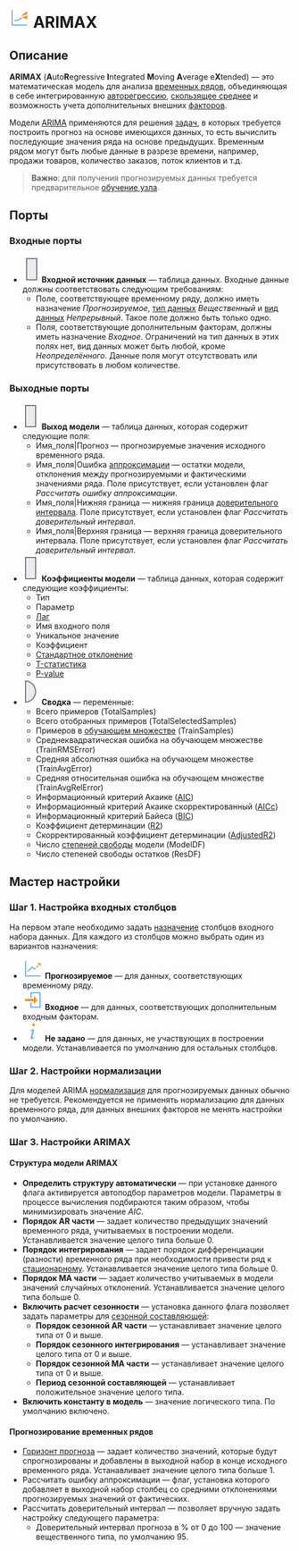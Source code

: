 # ![ ](../../images/icons/components/arimax_default.svg) ARIMAX

## Описание

**ARIMAX** (**A**uto**R**egressive **I**ntegrated **M**oving **A**verage e**X**tended) — это математическая модель для анализа [временных рядов](https://wiki.loginom.ru/articles/time-series.html), объединяющая в себе интегрированную [авторегрессию](https://wiki.loginom.ru/articles/autoregressive-model.html), [скользящее среднее](https://wiki.loginom.ru/articles/moving-average.html) и возможность учета дополнительных внешних [факторов](https://wiki.loginom.ru/articles/factor.html).

Модели [ARIMA](https://wiki.loginom.ru/articles/box-jenkins-model.html) применяются для решения [задач](https://wiki.loginom.ru/articles/demand-forecasting.html), в которых требуется построить прогноз на основе имеющихся данных, то есть вычислить последующие значения ряда на основе предыдущих. Временным рядом могут быть любые данные в разрезе времени, например, продажи товаров, количество заказов, поток клиентов и т.д.

>**Важно**: для получения прогнозируемых данных требуется предварительное [обучение узла](../../scenario/training-processors.md).

## Порты

### Входные порты

* ![ ](../../images/icons/app/node/ports/inputs/table_inactive.svg)  **Входной источник данных** — таблица данных. Входные данные должны соответствовать следующим требованиям:
    * Поле, соответствующее временному ряду, должно иметь назначение *Прогнозируемое*, [тип данных](../../data/datatype.md) *Вещественный* и [вид данных](../../data/datakind.md) *Непрерывный*. Такое поле должно быть только одно.
    * Поля, соответствующие дополнительным факторам, должны иметь назначение *Входное*. Ограничений на тип данных в этих полях нет, вид данных может быть любой, кроме *Неопределённого*. Данные поля могут отсутствовать или присутствовать в любом количестве.

### Выходные порты

* ![ ](../../images/icons/app/node/ports/outputs/table_inactive.svg) **Выход модели** — таблица данных, которая содержит следующие поля:
    * Имя_поля|Прогноз — прогнозируемые значения исходного временного ряда.
    * Имя_поля|Ошибка [аппроксимации](https://wiki.loginom.ru/articles/approximation.html) — остатки модели, отклонения между прогнозируемыми и фактическими значениями ряда. Поле присутствует, если установлен флаг *Рассчитать ошибку аппроксимации*.
    * Имя_поля|Нижняя граница — нижняя граница [доверительного интервала](https://wiki.loginom.ru/articles/confidence-interval.html). Поле присутствует, если установлен флаг *Рассчитать доверительный интервал*.
    * Имя_поля|Верхняя граница — верхняя граница доверительного интервала. Поле присутствует, если установлен флаг *Рассчитать доверительный интервал*.
* ![ ](../../images/icons/app/node/ports/outputs/table_inactive.svg)  **Коэффициенты модели** — таблица данных, которая содержит следующие коэффициенты:
    * Тип
    * Параметр
    * [Лаг](https://ru.wikipedia.org/wiki/%D0%9B%D0%B0%D0%B3%D0%BE%D0%B2%D1%8B%D0%B9_%D0%BE%D0%BF%D0%B5%D1%80%D0%B0%D1%82%D0%BE%D1%80)
    * Имя входного поля
    * Уникальное значение
    * Коэффициент
    * [Стандартное отклонение](https://wiki.loginom.ru/articles/mean-square-deviation.html)
    * [T-статистика](https://wiki.loginom.ru/articles/students-distribution.html)
    * [P-value](https://wiki.loginom.ru/articles/p-value.html)
* ![ ](../../images/icons/app/node/ports/outputs/variable_inactive.svg) **Сводка** — переменные:
    * Всего примеров (TotalSamples)
    * Всего отобранных примеров (TotalSelectedSamples)
    * Примеров в [обучающем множестве](https://wiki.loginom.ru/articles/training-set.html) (TrainSamples)
    * Среднеквадратическая ошибка на обучающем множестве (TrainRMSError)
    * Средняя абсолютная ошибка на обучающем множестве (TrainAvgError)
    * Средняя относительная ошибка на обучающем множестве (TrainAvgRelError)
    * Информационный критерий Акаике ([AIC](https://wiki.loginom.ru/articles/aic.html))
    * Информационный критерий Акаике скорректированный ([AICc](https://wiki.loginom.ru/articles/aicc.html))
    * Информационный критерий Байеса ([BIC](https://wiki.loginom.ru/articles/bic.html))
    * Коэффициент детерминации ([R2](https://wiki.loginom.ru/articles/coefficient-of-determination.html))
    * Скорректированный коэффициент детерминации ([AdjustedR2](https://wiki.loginom.ru/articles/coefficient-determ-adj.html))
    * Число [степеней свободы](https://wiki.loginom.ru/articles/degrees-of-freedom.html) модели (ModelDF)
    * Число степеней свободы остатков (ResDF)

## Мастер настройки

### Шаг 1. Настройка входных столбцов

На первом этапе необходимо задать [назначение](../../data/datasetfieldoptions.md) столбцов входного набора данных. Для каждого из столбцов можно выбрать один из вариантов назначения:

* ![ ](../../images/icons/usage-types/forecast_default.svg) **Прогнозируемое** — для данных, соответствующих временному ряду.  
* ![ ](../../images/icons/usage-types/active_default.svg) **Входное** — для данных, соответствующих дополнительным входным факторам.  
* ![ ](../../images/icons/usage-types/unspecified_default.svg) **Не задано** — для данных, не участвующих в построении модели. Устанавливается по умолчанию для остальных столбцов.

### Шаг 2. Настройки нормализации

Для моделей ARIMA [нормализация](../normalization/README.md) для прогнозируемых данных обычно не требуется. Рекомендуется не применять нормализацию для данных временного ряда, для данных внешних факторов не менять настройки по умолчанию.

### Шаг 3. Настройки ARIMAX

#### Структура модели ARIMAX

* **Определить структуру автоматически** — при установке данного флага активируется автоподбор параметров модели. Параметры в процессе вычисления подбираются таким образом, чтобы минимизировать значение *AIC*.
* **Порядок AR части** — задает количество предыдущих значений временного ряда, учитываемых в построении модели. Устанавливается значение целого типа больше 0.
* **Порядок интегрирования** — задает порядок дифференциации (разности) временного ряда при необходимости привести ряд к [стационарному](https://ru.wikipedia.org/wiki/%D0%A1%D1%82%D0%B0%D1%86%D0%B8%D0%BE%D0%BD%D0%B0%D1%80%D0%BD%D0%BE%D1%81%D1%82%D1%8C). Устанавливается значение целого типа больше 0.
* **Порядок MA части** — задает количество учитываемых в модели значений случайных отклонений. Устанавливается значение целого типа больше 0.
* **Включить расчет сезонности** — установка данного флага позволяет задать параметры для [сезонной составляющей](https://wiki.loginom.ru/articles/seasonal-component.html):
    * **Порядок сезонной AR части** — устанавливает значение целого типа от 0 и выше.
    * **Порядок сезонного  интегрирования** — устанавливает значение целого типа от 0 и выше.
    * **Порядок сезонной MA части** — устанавливает значение целого типа от 0 и выше.
    * **Период сезонной составляющей** — устанавливает положительное значение целого типа.
* **Включить константу в модель** — значение логического типа. По умолчанию включено.

#### Прогнозирование временных рядов

* [Горизонт прогноза](https://wiki.loginom.ru/articles/time-horizon.html) — задает количество значений, которые будут спрогнозированы и добавлены в выходной набор в конце исходного временного ряда. Устанавливает значение целого типа больше 1.
* Рассчитать ошибку аппроксимации — флаг, установка которого добавляет в выходной набор столбец со средними отклонениями прогнозируемых значений от фактических.
* Рассчитать доверительный интервал — позволяет вручную задать настройку следующего параметра:
    * Доверительный интервал прогноза в % от 0 до 100 — значение вещественного типа, по умолчанию 95.
